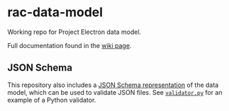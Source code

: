 # rac-data-model
Working repo for Project Electron data model.

Full documentation found in the [wiki page](https://github.com/RockefellerArchiveCenter/rac-data-model/wiki).


## JSON Schema

This repository also includes a [JSON Schema representation](schema.json) of the data model, which can be used to validate JSON files. See [`validator.py`](validator.py) for an example of a Python validator.
